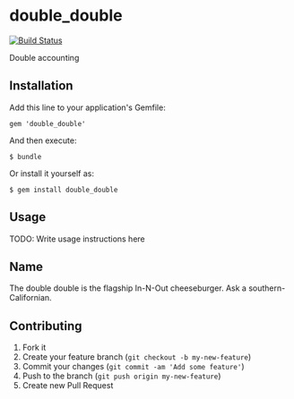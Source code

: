 # double_double
[![Build Status](https://secure.travis-ci.org/crftr/double_double.png?branch=master)](http://travis-ci.org/crftr/double_double)

Double accounting 

## Installation

Add this line to your application's Gemfile:

    gem 'double_double'

And then execute:

    $ bundle

Or install it yourself as:

    $ gem install double_double

## Usage

TODO: Write usage instructions here

## Name

The double double is the flagship In-N-Out cheeseburger.  Ask a southern-Californian.

## Contributing

1. Fork it
2. Create your feature branch (`git checkout -b my-new-feature`)
3. Commit your changes (`git commit -am 'Add some feature'`)
4. Push to the branch (`git push origin my-new-feature`)
5. Create new Pull Request
